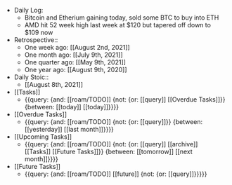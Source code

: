 - Daily Log:
    - Bitcoin and Etherium gaining today, sold some BTC to buy into ETH
    - AMD hit 52 week high last week at $120 but tapered off down to $109 now
- Retrospective::
    - One week ago: [[August 2nd, 2021]]
    - One month ago: [[July 9th, 2021]]
    - One quarter ago: [[May 9th, 2021]]
    - One year ago: [[August 9th, 2020]]
- Daily Stoic::
    - [[August 8th, 2021]]
- [[Tasks]]
    - {{query: {and: [[roam/TODO]] {not: {or: [[query]] [[Overdue Tasks]]}} {between: [[today]] [[today]]}}}}
- [[Overdue Tasks]]
    - {{query: {and: [[roam/TODO]] {not: {or: [[query]]}} {between: [[yesterday]] [[last month]]}}}}
- [[Upcoming Tasks]]
    - {{query: {and: [[roam/TODO]] {not: {or: [[query]] [[archive]] [[Tasks]] [[Future Tasks]]}} {between: [[tomorrow]] [[next month]]}}}}
- [[Future Tasks]]
    - {{query: {and: [[roam/TODO]] [[future]] {not: {or: [[query]]}}}}}

